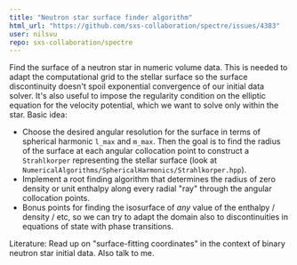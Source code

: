 ```yaml
---
title: "Neutron star surface finder algorithm"
html_url: "https://github.com/sxs-collaboration/spectre/issues/4383"
user: nilsvu
repo: sxs-collaboration/spectre
---
```


Find the surface of a neutron star in numeric volume data. This is needed to adapt the computational grid to the stellar surface so the surface discontinuity doesn't spoil exponential convergence of our initial data solver. It's also useful to impose the regularity condition on the elliptic equation for the velocity potential, which we want to solve only within the star. Basic idea:

- Choose the desired angular resolution for the surface in terms of spherical harmonic `l_max` and `m_max`. Then the goal is to find the radius of the surface at each angular collocation point to construct a `Strahlkorper` representing the stellar surface (look at `NumericalAlgorithms/SphericalHarmonics/Strahlkorper.hpp`).
- Implement a root finding algorithm that determines the radius of zero density or unit enthalpy along every radial "ray" through the angular collocation points.
- Bonus points for finding the isosurface of _any_ value of the enthalpy / density / etc, so we can try to adapt the domain also to discontinuities in equations of state with phase transitions.

Literature: Read up on "surface-fitting coordinates" in the context of binary neutron star initial data. Also talk to me.